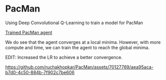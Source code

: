 # PacMan
Using Deep Convolutional Q-Learning to train a model for PacMan


[Trained PacMan agent](https://github.com/ruchakhopkar/PacMan/assets/70127769/0f94b886-c179-4177-9d2b-697e145c5858)

We do see that the agent converges at a local minima.
However, with more compute and time, we can train the agent to reach the global minima.

EDIT: Increased the LR to achieve a better convergence.



https://github.com/ruchakhopkar/PacMan/assets/70127769/aea95aca-b7d0-4c50-884b-7f902c7be606

